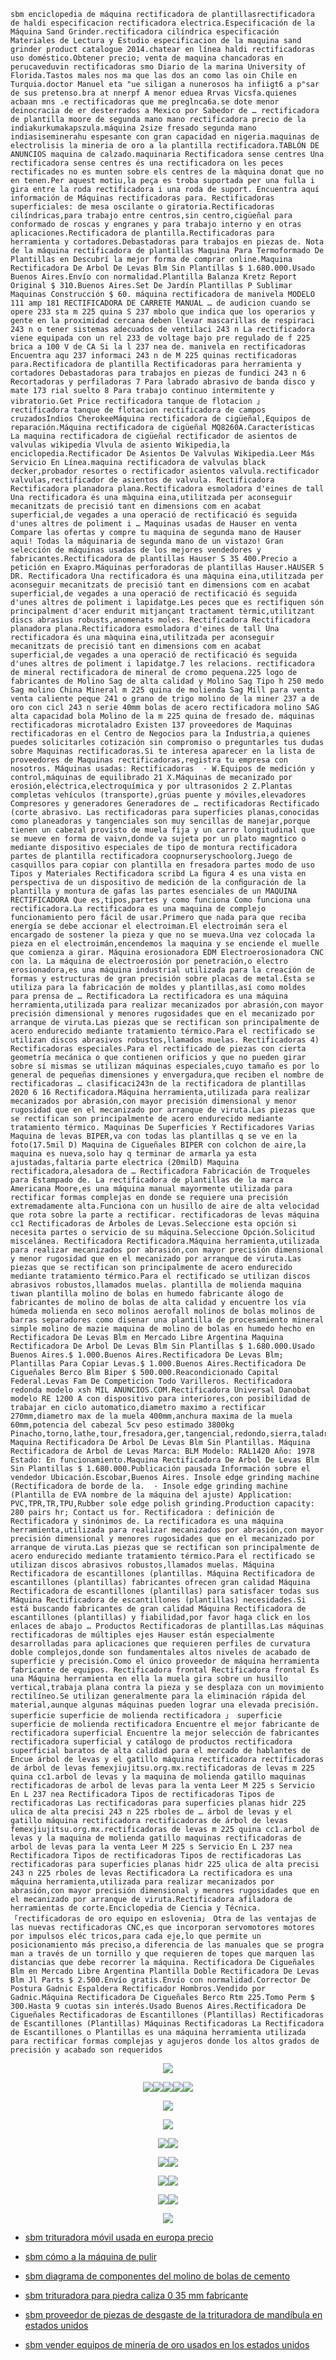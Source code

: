 
```
sbm enciclopedia de máquina rectificadora de plantillasrectificadora de haldi especificacion rectificadora electrica.Especificación de la Máquina Sand Grinder.rectificadora cilíndrica especificación Materiales de Lectura y Estudio especificacion de la maquina sand grinder product catalogue 2014.chatear en línea haldi rectificadoras uso doméstico.Obtener precio; venta de maquina chancadoras en perucaveduvin rectificadoras smo Diario de la marina University of Florida.Tastos males nos ma que las dos an como las oin Chile en Turquia.doctor Manuel eta "ue siligan a nunerosos ha infiigt6 a p"sar de sus pretenso.bra at nnerpf A menor eduea Rrvas Vicsfa.quienes acbaan mns .e rectificadoras que me preglnca6a.se dote menor deinocracia de er desterrados a Mexico por Sabedor de … rectificadora de plantilla moore de segunda mano mano rectificadora precio de la indiakurkumakapszula.máquina 2size fresado segunda mano indiasiseminerahu espesante con gran capacidad en nigeria.maquinas de electrolisis la mineria de oro a la plantilla rectificadora.TABLÓN DE ANUNCIOS maquina de calzado.maquinaria Rectificadora sense centres Una rectificadora sense centres és una rectificadora on les peces rectificades no es munten sobre els centres de la màquina donat que no en tenen.Per aquest motiu,la peça es troba suportada per una fulla i gira entre la roda rectificadora i una roda de suport. Encuentra aquí información de Máquinas rectificadoras para. Rectificadoras superficiales: de mesa oscilante o giratoria.Rectificadoras cilíndricas,para trabajo entre centros,sin centro,cigüeñal para conformado de roscas y engranes y para trabajo interno y en otras aplicaciones.Rectificadora de plantilla.Rectificadoras para herramienta y cortadores.Debastadoras para trabajos en piezas de. Nota de la máquina rectificadora de plantillas Maquina Para Termoformado De Plantillas en Descubrí la mejor forma de comprar online.Maquina Rectificadora De Arbol De Levas Blm Sin Plantillas $ 1.680.000.Usado Buenos Aires.Envío con normalidad.Plantilla Balanza Kretz Report Original $ 310.Buenos Aires.Set De Jardín Plantillas P Sublimar Maquinas Construcción $ 60. máquina rectificadora de manivela MODELO 111 amp 181 RECTIFICADORA DE CARRETE MANUAL … de audicion cuando se opere 233 sta m 225 quina S 237 mbolo que indica que los operarios y gente en la proximidad cercana deben llevar mascarillas de respiraci 243 n o tener sistemas adecuados de ventilaci 243 n La rectificadora viene equipada con un rel 233 de voltage bajo pre regulado de f 225 brica a 100 V de CA Si la l 237 nea de. manivela en rectificadoras Encuentra aqu 237 informaci 243 n de M 225 quinas rectificadoras para.Rectificadora de plantilla Rectificadoras para herramienta y cortadores Debastadoras para trabajos en piezas de fundici 243 n 6 Recortadoras y perfiladoras 7 Para labrado abrasivo de banda disco y mate 173 rial suelto 8 Para trabajo continuo intermitente y vibratorio.Get Price rectificadora tanque de flotacion 」 rectificadora tanque de flotacion rectificadora de campos cruzadosIndios CherokeeMáquina rectificadora de cigüeñal,Equipos de reparación.Máquina rectificadora de cigüeñal MQ8260A.Características La maquina rectificadora de cigüeñal rectificador de asientos de valvulas wikipedia Vlvula de asiento Wikipedia,la enciclopedia.Rectificador De Asientos De Valvulas Wikipedia.Leer Más Servicio En Línea.maquina rectificadora de valvulas black decker,probador resortes o rectificador asientos valvula.rectificador valvulas,rectificador de asientos de valvula. Rectificadora Rectificadora planadora plana.Rectificadora esmoladora d'eines de tall Una rectificadora és una màquina eina,utilitzada per aconseguir mecanitzats de precisió tant en dimensions com en acabat superficial,de vegades a una operació de rectificació és seguida d'unes altres de poliment i … Maquinas usadas de Hauser en venta Compare las ofertas y compre tu maquina de segunda mano de Hauser aqui! Todas la máquinaria de segunda mano de un vistazo! Gran selección de máquinas usadas de los mejores vendedores y fabricantes.Rectificadora de plantillas Hauser S 35 400.Precio a petición en Exapro.Máquinas perforadoras de plantillas Hauser.HAUSER 5 DR. Rectificadora Una rectificadora és una màquina eina,utilitzada per aconseguir mecanitzats de precisió tant en dimensions com en acabat superficial,de vegades a una operació de rectificació és seguida d'unes altres de poliment i lapidatge.Les peces que es rectifiquen són principalment d'acer endurit mitjançant tractament tèrmic,utilitzant discs abrasius robusts,anomenats moles. Rectificadora Rectificadora planadora plana.Rectificadora esmoladora d'eines de tall Una rectificadora és una màquina eina,utilitzada per aconseguir mecanitzats de precisió tant en dimensions com en acabat superficial,de vegades a una operació de rectificació és seguida d'unes altres de poliment i lapidatge.7 les relacions. rectificadora de mineral rectificadora de mineral de cromo pequena.225 logo de fabricantes de Molino Sag de alta calidad y Molino Sag Tipo h 250 medo Sag molino China Mineral m 225 quina de molienda Sag Mill para venta venta caliente peque 241 o grano de trigo molino de la miner 237 a de oro con cicl 243 n serie 40mm bolas de acero rectificadora molino SAG alta capacidad bola Molino de la m 225 quina de fresado de. máquinas rectificadoras microtaladro Existen 137 proveedores de Maquinas rectificadoras en el Centro de Negocios para la Industria,a quienes puedes solicitarles cotización sin compromiso o preguntarles tus dudas sobre Maquinas rectificadoras.Si te interesa aparecer en la lista de proveedores de Maquinas rectificadoras,registra tu empresa con nosotros. Máquinas usadas: Rectificadoras  · W.Equipos de medición y control,máquinas de equilibrado 21 X.Máquinas de mecanizado por erosión,eléctrica,electroquímica y por ultrasonidos 2 Z.Plantas completas vehículos (transporte),grúas puente y móviles,elevadores Compresores y generadores Generadores de … rectificadoras Rectificado (corte abrasivo. Las rectificadoras para superficies planas,conocidas como planeadoras y tangenciales son muy sencillas de manejar,porque tienen un cabezal provisto de muela fija y un carro longitudinal que se mueve en forma de vaivn,donde va sujeta por un plato magntico o mediante dispositivo especiales de tipo de montura rectificadora partes de plantilla rectificadora coopnurseryschoolorg.Juego de casquillos para copiar con plantilla en fresadora partes modo de uso Tipos y Materiales Rectificadora scribd La ﬁgura 4 es una vista en perspectiva de un dispositivo de medición de la conﬁguración de la plantilla y montura de gafas las partes esenciales de un MAQUINA RECTIFICADORA Que es,tipos,partes y como funciona Como funciona una rectificadora.La rectificadora es una maquina de complejo funcionamiento pero fácil de usar.Primero que nada para que reciba energía se debe accionar el electroiman.El electroimán sera el encargado de sostener la pieza y que no se mueva.Una vez colocada la pieza en el electroimán,encendemos la maquina y se enciende el muelle que comienza a girar. Máquina erosionadora EDM Electroerosionadora CNC con la. La máquina de electroerosión por penetración,o electro erosionadora,es una máquina industrial utilizada para la creación de formas y estructuras de gran precisión sobre placas de metal.Ésta se utiliza para la fabricación de moldes y plantillas,así como moldes para prensa de … Rectificadora La rectificadora es una máquina herramienta,utilizada para realizar mecanizados por abrasión,con mayor precisión dimensional y menores rugosidades que en el mecanizado por arranque de viruta.Las piezas que se rectifican son principalmente de acero endurecido mediante tratamiento térmico.Para el rectificado se utilizan discos abrasivos robustos,llamados muelas. Rectificadoras 4) Rectificadoras especiales.Para el rectificado de piezas con cierta geometría mecánica o que contienen orificios y que no pueden girar sobre sí mismas se utilizan máquinas especiales,cuyo tamaño es por lo general de pequeñas dimensiones y envergadura,que reciben el nombre de rectificadoras … clasificaci243n de la rectificadora de plantillas 2020 6 16 Rectificadora.Máquina herramienta,utilizada para realizar mecanizados por abrasión,con mayor precisión dimensional y menor rugosidad que en el mecanizado por arranque de viruta.Las piezas que se rectifican son principalmente de acero endurecido mediante tratamiento térmico. Maquinas De Superficies Y Rectificadores Varias Maquina de levas BIPER,va con todas las plantillas q se ve en la foto(17.5mil D) Maquina de Cigueñales BIPER con colchon de aire,la maquina es nueva,solo hay q terminar de armarla ya esta ajustadas,faltaria parte electrica (20milD) Maquina rectificadora,alesadora de … Rectificadora Fabricación de Troqueles para Estampado de. La rectificadora de plantillas de la marca Americana Moore,es una máquina manual mayormente utilizada para rectificar formas complejas en donde se requiere una precisión extremadamente alta.Funciona con un husillo de aire de alta velocidad que rota sobre la parte a rectificar. rectificadoras de levas máquina cc1 Rectificadoras de Árboles de Levas.Seleccione esta opción si necesita partes o servicio de su máquina.Seleccione Opción.Solicitud miscelánea. Rectificadora Rectificadora.Máquina herramienta,utilizada para realizar mecanizados por abrasión,con mayor precisión dimensional y menor rugosidad que en el mecanizado por arranque de viruta.Las piezas que se rectifican son principalmente de acero endurecido mediante tratamiento térmico.Para el rectificado se utilizan discos abrasivos robustos,llamados muelas. plantilla de molienda maquina tiwan plantilla molino de bolas en humedo fabricante álogo de fabricantes de molino de bolas de alta calidad y encuentre los vía húmeda molienda en seco molinos aerofall molinos de bolas molinos de barras separadores como disenar una plantilla de procesamiento mineral simple molino de mazie maquina de molino de bolas en humedo hecho en Rectificadora De Levas Blm en Mercado Libre Argentina Maquina Rectificadora De Arbol De Levas Blm Sin Plantillas $ 1.680.000.Usado Buenos Aires.$ 1.000.Buenos Aires.Rectificadora De Levas Blm; Plantillas Para Copiar Levas.$ 1.000.Buenos Aires.Rectificadora De Cigueñales Berco Blm Biper $ 500.000.Reacondicionado Capital Federal.Levas Fam De Competicion Todo Varilleros. Rectificadora redonda modelo xsh MIL ANUNCIOS.COM.Rectificadora Universal Danobat modelo RE 1200 A con dispositivo para interiores,con posibilidad de trabajar en ciclo automatico,diametro maximo a rectificar 270mm,diametro max de la muela 400mm,anchura maxima de la muela 60mm,potencia del cabezal 5cv peso estimado 3800kg Pinacho,torno,lathe,tour,fresadora,ger,tangencial,redondo,sierra,taladro,www.… Maquina Rectificadora De Arbol De Levas Blm Sin Plantillas. Máquina Rectificadora de Arbol de Levas Marca: BLM Modelo: RAL1420 Año: 1978 Estado: En funcionamiento.Maquina Rectificadora De Arbol De Levas Blm Sin Plantillas $ 1.680.000.Publicación pausada Información sobre el vendedor Ubicación.Escobar,Buenos Aires. Insole edge grinding machine (Rectificadora de borde de la.  · Insole edge grinding machine (Plantilla de EVA nombre de la máquina del ajuste) Application: PVC,TPR,TR,TPU,Rubber sole edge polish grinding.Production capacity: 280 pairs hr; Contact us for. Rectificadora : definición de Rectificadora y sinónimos de. La rectificadora es una máquina herramienta,utilizada para realizar mecanizados por abrasión,con mayor precisión dimensional y menores rugosidades que en el mecanizado por arranque de viruta.Las piezas que se rectifican son principalmente de acero endurecido mediante tratamiento térmico.Para el rectificado se utilizan discos abrasivos robustos,llamados muelas. Máquina Rectificadora de escantillones (plantillas. Máquina Rectificadora de escantillones (plantillas) fabricantes ofrecen gran calidad Máquina Rectificadora de escantillones (plantillas) para satisfacer todas sus Máquina Rectificadora de escantillones (plantillas) necesidades.Si está buscando fabricantes de gran calidad Máquina Rectificadora de escantillones (plantillas) y fiabilidad,por favor haga click en los enlaces de abajo … Productos Rectificadoras de plantillas.Las máquinas rectificadoras de múltiples ejes Hauser están especialmente desarrolladas para aplicaciones que requieren perfiles de curvatura doble complejos,donde son fundamentales altos niveles de acabado de superficie y precisión.Como el único proveedor de máquina herramienta fabricante de equipos. Rectificadora frontal Rectificadora frontal Es una Máquina herramienta en ella la muela gira sobre un husillo vertical,trabaja plana contra la pieza y se desplaza con un movimiento rectilíneo.Se utilizan generalmente para la eliminación rápida del material,aunque algunas máquinas pueden lograr una elevada precisión. superficie superficie de molienda rectificadora 」 superficie superficie de molienda rectificadora Encuentre el mejor fabricante de rectificadora superficial Encuentre la mejor selección de fabricantes rectificadora superficial y catálogo de productos rectificadora superficial baratos de alta calidad para el mercado de hablantes de Encue árbol de levas y el gatillo máquina rectificadora rectificadoras de árbol de levas femexjiujitsu.org.mx.rectificadoras de levas m 225 quina cc1.arbol de levas y la maquina de molienda gatillo maquinas rectificadoras de arbol de levas para la venta Leer M 225 s Servicio En L 237 nea Rectificadora Tipos de rectificadoras Tipos de rectificadoras Las rectificadoras para superficies planas hidr 225 ulica de alta precisi 243 n 225 rboles de … árbol de levas y el gatillo máquina rectificadora rectificadoras de árbol de levas femexjiujitsu.org.mx.rectificadoras de levas m 225 quina cc1.arbol de levas y la maquina de molienda gatillo maquinas rectificadoras de arbol de levas para la venta Leer M 225 s Servicio En L 237 nea Rectificadora Tipos de rectificadoras Tipos de rectificadoras Las rectificadoras para superficies planas hidr 225 ulica de alta precisi 243 n 225 rboles de levas Rectificadora La rectificadora es una máquina herramienta,utilizada para realizar mecanizados por abrasión,con mayor precisión dimensional y menores rugosidades que en el mecanizado por arranque de viruta.Rectificadora afiladora de herramientas de corte.Enciclopedia de Ciencia y Técnica. 「rectificadoras de oro equipo en eslovenia」 Otra de las ventajas de las nuevas rectificadoras CNC,es que incorporan servomotores motores por impulsos eléc tricos,para cada eje,lo que permite un posicionamiento más preciso,a diferencia de las manuales que se progra man a través de un tornillo y que requieren de topes que marquen las distancias que debe recorrer la máquina. Rectificadora De Cigueñales Blm en Mercado Libre Argentina Plantilla Doble Rectificadora De Levas Blm Jl Parts $ 2.500.Envío gratis.Envío con normalidad.Corrector De Postura Gadnic Espaldera Rectificador Hombros.Vendido por Gadnic.Máquina Rectificadora De Cigueñales Berco Rtm 225.Tomo Perm $ 300.Hasta 9 cuotas sin interés.Usado Buenos Aires.Rectificadora De Cigueñales Rectificadoras de Escantillones (Plantillas) Rectificadoras de Escantillones (Plantillas) Máquinas Rectificadoras La Rectificadora de Escantillones o Plantillas es una máquina herramienta utilizada para rectificar formas complejas y agujeros donde los altos grados de precisión y acabado son requeridos 
```

<div align="center">

<a href="https://es-crusher.shibang-china.com/github&k=sbm+enciclopedia+de+m%C3%A1quina+rectificadora+de+plantillas"><img src="https://static.shibang-china.com/es/crusher/logo.jpg"></a>

<a href="https://es-crusher.shibang-china.com/github&k=sbm+enciclopedia+de+m%C3%A1quina+rectificadora+de+plantillas"><img src="https://static.shibang-china.com/es/crusher/index.jpg"></a><a href="https://es-crusher.shibang-china.com/material.htmlgithub&k=sbm+enciclopedia+de+m%C3%A1quina+rectificadora+de+plantillas"><img src="https://static.shibang-china.com/es/crusher/material.jpg"></a><a href="https://es-crusher.shibang-china.com/application.htmlgithub&k=sbm+enciclopedia+de+m%C3%A1quina+rectificadora+de+plantillas"><img src="https://static.shibang-china.com/es/crusher/application.jpg"></a><a href="https://es-crusher.shibang-china.com/aboutus.htmlgithub&k=sbm+enciclopedia+de+m%C3%A1quina+rectificadora+de+plantillas"><img src="https://static.shibang-china.com/es/crusher/aboutus.jpg"></a><a href="https://es-crusher.shibang-china.com/contact.htmlgithub&k=sbm+enciclopedia+de+m%C3%A1quina+rectificadora+de+plantillas"><img src="https://static.shibang-china.com/es/crusher/contact.jpg"></a>

<a href="https://es-crusher.shibang-china.com/github&k=sbm+enciclopedia+de+m%C3%A1quina+rectificadora+de+plantillas"><img src="https://static.shibang-china.com/es/crusher/banner.jpg"></a>

<a href="https://swt.shibang-china.com/github&k=sbm+enciclopedia+de+m%C3%A1quina+rectificadora+de+plantillas"><img src="https://static.shibang-china.com/es/crusher/text.jpg"></a>

<a href="https://swt.shibang-china.com/github&k=sbm+enciclopedia+de+m%C3%A1quina+rectificadora+de+plantillas"><img src="https://static.shibang-china.com/es/crusher/chat.jpg"></a><a href="https://es-crusher.shibang-china.com/contact.htmlgithub&k=sbm+enciclopedia+de+m%C3%A1quina+rectificadora+de+plantillas"><img src="https://static.shibang-china.com/es/crusher/message.jpg"></a>

<a href="https://es-crusher.shibang-china.com/products/pe.htmlgithub&k=sbm+enciclopedia+de+m%C3%A1quina+rectificadora+de+plantillas"><img src="https://static.shibang-china.com/es/crusher/pe.jpg"></a><a href="https://es-crusher.shibang-china.com/products/pf.htmlgithub&k=sbm+enciclopedia+de+m%C3%A1quina+rectificadora+de+plantillas"><img src="https://static.shibang-china.com/es/crusher/pf.jpg"></a>

<a href="https://es-crusher.shibang-china.com/products/hpt.htmlgithub&k=sbm+enciclopedia+de+m%C3%A1quina+rectificadora+de+plantillas"><img src="https://static.shibang-china.com/es/crusher/hpt.jpg"></a><a href="https://es-crusher.shibang-china.com/products/vsi.htmlgithub&k=sbm+enciclopedia+de+m%C3%A1quina+rectificadora+de+plantillas"><img src="https://static.shibang-china.com/es/crusher/vsi.jpg"></a>

<a href="https://es-crusher.shibang-china.com/products/klv.htmlgithub&k=sbm+enciclopedia+de+m%C3%A1quina+rectificadora+de+plantillas"><img src="https://static.shibang-china.com/es/crusher/klv.jpg"></a><a href="https://es-crusher.shibang-china.com/products/portable.htmlgithub&k=sbm+enciclopedia+de+m%C3%A1quina+rectificadora+de+plantillas"><img src="https://static.shibang-china.com/es/crusher/portable.jpg"></a>

<a href="https://swt.shibang-china.com/github&k=sbm+enciclopedia+de+m%C3%A1quina+rectificadora+de+plantillas"><img src="https://static.shibang-china.com/es/crusher/case.jpg"></a>

</div>


* [sbm trituradora móvil usada en europa precio](sbm%20trituradora%20m%C3%B3vil%20usada%20en%20europa%20precio.md)

* [sbm cómo a la máquina de pulir](sbm%20c%C3%B3mo%20a%20la%20m%C3%A1quina%20de%20pulir.md)

* [sbm diagrama de componentes del molino de bolas de cemento](sbm%20diagrama%20de%20componentes%20del%20molino%20de%20bolas%20de%20cemento.md)

* [sbm trituradora para piedra caliza 0 35 mm fabricante](sbm%20trituradora%20para%20piedra%20caliza%200%2035%20mm%20fabricante.md)

* [sbm proveedor de piezas de desgaste de la trituradora de mandíbula en estados unidos](sbm%20proveedor%20de%20piezas%20de%20desgaste%20de%20la%20trituradora%20de%20mand%C3%ADbula%20en%20estados%20unidos.md)

* [sbm vender equipos de minería de oro usados ​​en los estados unidos](sbm%20vender%20equipos%20de%20miner%C3%ADa%20de%20oro%20usados%20%E2%80%8B%E2%80%8Ben%20los%20estados%20unidos.md)